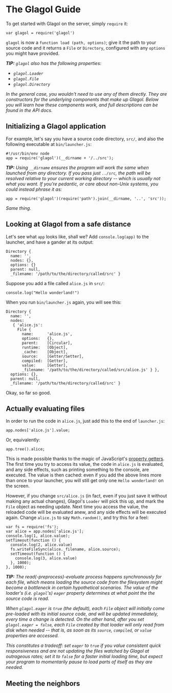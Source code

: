 # The Glagol Guide

To get started with Glagol on the server, simply `require` it:

```
var glagol = require('glagol')
```

`glagol` is now a `function load (path, options)`; give it the path to your
source code and it returns a `File` or `Directory`, configured with any
`options` you might have provided.

*__TIP:__ `glagol` also has the following properties:*
* *`glagol.Loader`*
* *`glagol.File`*
* *`glagol.Directory`*

*In the general case, you wouldn't need to use any of them directly.
They are constructors for the underlying components that make up Glagol.
Below you will learn how these components work, and full descriptions
can be found in the API docs.*

## Initializing a Glagol application

For example, let's say you have a source code directory, `src/`, and also the
following executable at `bin/launcher.js`:

```
#!/usr/bin/env node
app = require('glagol')(__dirname + '/../src');
```

*__TIP:__ Using `__dirname` ensures the program will work the same when launched
from any directory. If you pass just `../src`, the path will be resolved
relative to your current working directory -- which is usually not what you
want. If you're pedantic, or care about non-Unix systems, you could instead
phrase it as:*

```
app = require('glagol')(require('path').join(__dirname, '..', 'src'));
```

*Same thing.*

## Looking at Glagol from a safe distance

Let's see what `app` looks like, shall we? Add `console.log(app)`
to the launcher, and have a gander at its output:

```
Directory {
  name: '',
  nodes: {},
  options: {}
  parent: null,
  _filename: '/path/to/the/directory/called/src' }
```

Suppose you add a file called `alice.js` in `src/`:

```
console.log("Hello wonderland!")
```

When you run `bin/launcher.js` again, you will see this:

```
Directory {
  name: '',
  nodes:
   { 'alice.js':
     File {
       name:      'alice.js',
       options:   {},
       parent:    [Circular],
       runtime:   [Object],
       _cache:    [Object],
       source:    [Getter/Setter],
       compiled:  [Getter],
       value:     [Getter],
       _filename: '/path/to/the/directory/called/src/alice.js' } },
  options: {},
  parent: null,
  _filename: '/path/to/the/directory/called/src' }
```

Okay, so far so good. 

## Actually evaluating files

In order to run the code in `alice.js`, just add this to the end of
`launcher.js`:

```
app.nodes['alice.js'].value;
```

Or, equivalently:

```
app.tree().alice;
```

This is made possible thanks to the magic of JavaScript's [property getters](https://developer.mozilla.org/en-US/docs/Web/JavaScript/Reference/Functions/get#Description).
The first time you try to access its value, the code in `alice.js` is evaluated,
and any side effects, such as printing something to the console, are executed.
The value is then cached: even if you add the above lines more than once to
your launcher, you will still get only one `Hello wonderland!` on the screen.

However, if you change `src/alice.js` (in fact, even if you just save it without
making any actual changes), Glagol's `Loader` will pick this up, and mark the
`File` object as needing update. Next time you access the value, the reloaded
code will be evaluated anew, and any side effects will be executed again.
Change `alice.js` to say `Math.random()`, and try this for a feel:

```
var fs = require('fs');
var alice = app.nodes['alice.js'];
console.log(1, alice.value);
setTimeout(function () {
  console.log(2, alice.value)
  fs.writeFileSync(alice._filename, alice.source);
  setTimeout(function () {
    console.log(3, alice.value)
  }, 1000);
}, 1000);
```

*__TIP:__ The read(-preprocess)-evaluate process happens _synchronously_ for each
file, which means loading the source code from the filesystem might become a
bottleneck in certain hypothetical scenarios. The value of the loader's
(i.e. `glagol`'s) `eager` property determines at what point the the source code
is read.*

*When `glagol.eager` is  `true` (the default), each `File` object will
initially come pre-loaded with its initial source code, and will be updated
immediately, every time a change is detected. On the other hand, after you set
`glagol.eager = false`, each `File` created by that loader will only read from
disk when needed -- that is, as soon as its `source`, `compiled`, or `value`
properties are accessed.*

*This constitutes a tradeoff: set `eager` to `true` if
you value consistent quick responsiveness and are not updating the files watched
by Glagol at outrageous rates; set it to `false` for a faster initial loading
time, but expect your program to momentarily pause to load parts of itself
as they are needed.*

## Meeting the neighbors
